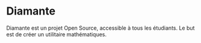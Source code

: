 # Diamante

Diamante est un projet Open Source, accessible à tous les étudiants.
Le but est de créer un utilitaire mathématiques.
